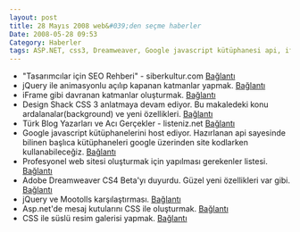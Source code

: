 ```yaml
---
layout: post
title: 28 Mayıs 2008 web&#039;den seçme haberler
Date: 2008-05-28 09:53
Category: Haberler
tags: ASP.NET, css3, Dreamweaver, Google javascript kütüphanesi api, iframe gibi div, jquery, mootools, resim galerisi, seo
---
```


-   "Tasarımcılar için SEO Rehberi" - siberkultur.com [Bağlantı][]
-   jQuery ile animasyonlu açılıp kapanan katmanlar yapmak.
    [Bağlantı][1]
-   iFrame gibi davranan katmanlar oluşturmak. [Bağlantı][2]
-   Design Shack CSS 3 anlatmaya devam ediyor. Bu makaledeki konu
    ardalanalar(background) ve yeni özellikleri. [Bağlantı][3]
-   Türk Blog Yazarları ve Acı Gerçekler - listeniz.net [Bağlantı][4]
-   Google javascript kütüphanelerini host ediyor. Hazırlanan api
    sayesinde bilinen başlıca kütüphaneleri google üzerinden site
    kodlarken kullanabileceğiz. [Bağlantı][5]
-   Profesyonel web sitesi oluşturmak için yapılması gerekenler listesi.
    [Bağlantı][6]
-   Adobe Dreamweaver CS4 Beta'yı duyurdu. Güzel yeni özellikleri var
    gibi. [Bağlantı][7]
-   jQuery ve Mootolls karşılaştırması. [Bağlantı][8]
-   Asp.net'de mesaj kutularını CSS ile oluşturmak. [Bağlantı][9]
-   CSS ile süslü resim galerisi yapmak. [Bağlantı][10]


  [Bağlantı]: http://www.siberkultur.com/?q=tasarimcilar-icin-arama-motoru-optimizasyonu-nedir
    "SEO"
  [1]: http://www.dynamicdrive.com/dynamicindex17/animatedcollapse.htm
    "jquery ile animasyonlu"
  [2]: http://www.codeproject.com/KB/aspnet/uframe.aspx
    "iframe gibi davranan katman"
  [3]: http://www.designshack.co.uk/news/introduction-to-css3-part-6-backgrounds
    "css3 ardalanlar"
  [4]: http://www.listeniz.net/turk-blog-yazarlari-ve-aci-gercekler/
    "blog yazarları"
  [5]: http://code.google.com/apis/ajaxlibs/ "javascript kütüphaneleri"
  [6]: http://www.chromaticsites.com/web-design-blog/2008-05-26/the-official-successful-website-checklist-challenge/
    "web yapılması gerkenler listesi"
  [7]: http://labs.adobe.com/technologies/dreamweavercs4/ "dw cs 4"
  [8]: http://forum.kohanaphp.com/comments.php?DiscussionID=521&Focus=3328#Comment_3328
    "javascript ve mootools karşılaştırması"
  [9]: http://www.jankoatwarpspeed.com/post/2008/05/28/Create-MessageBox-user-control-using-ASPNET-and-CSS.aspx
    "asp.net mesaj kutularını css ile düzenlemek"
  [10]: http://www.webdesignerwall.com/tutorials/css-decorative-gallery/
    "css ile süslü resim galerisi"
